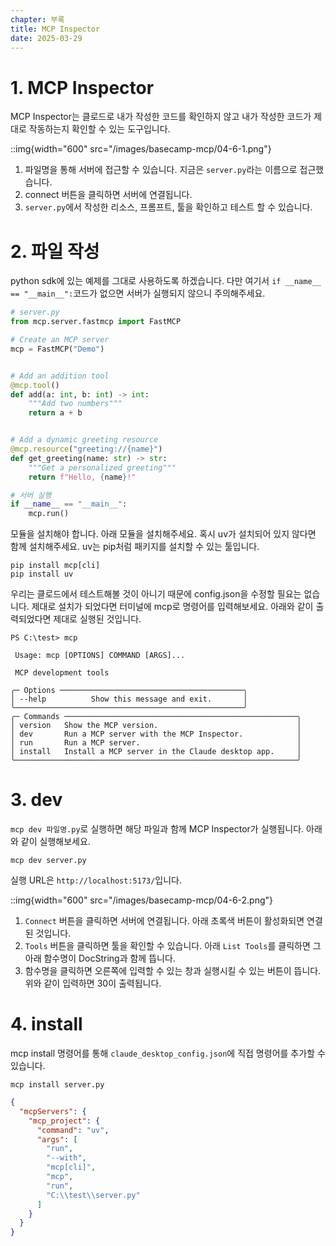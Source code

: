 ```yaml
---
chapter: 부록
title: MCP Inspector
date: 2025-03-29
---
```


# 1. MCP Inspector

MCP Inspector는 클로드로 내가 작성한 코드를 확인하지 않고 내가 작성한 코드가 제대로 작동하는지 확인할 수 있는 도구입니다.

::img{width="600" src="/images/basecamp-mcp/04-6-1.png"}

1. 파일명을 통해 서버에 접근할 수 있습니다. 지금은 `server.py`라는 이름으로 접근했습니다.
2. connect 버튼을 클릭하면 서버에 연결됩니다.
3. `server.py`에서 작성한 리소스, 프롬프트, 툴을 확인하고 테스트 할 수 있습니다.

# 2. 파일 작성

python sdk에 있는 예제를 그대로 사용하도록 하겠습니다. 다만 여기서 `if __name__ == "__main__":`코드가 없으면 서버가 실행되지 않으니 주의해주세요.

```python
# server.py
from mcp.server.fastmcp import FastMCP

# Create an MCP server
mcp = FastMCP("Demo")


# Add an addition tool
@mcp.tool()
def add(a: int, b: int) -> int:
    """Add two numbers"""
    return a + b


# Add a dynamic greeting resource
@mcp.resource("greeting://{name}")
def get_greeting(name: str) -> str:
    """Get a personalized greeting"""
    return f"Hello, {name}!"

# 서버 실행
if __name__ == "__main__":
    mcp.run()
```

모듈을 설치해야 합니다. 아래 모듈을 설치해주세요. 혹시 uv가 설치되어 있지 않다면 함께 설치해주세요. uv는 pip처럼 패키지를 설치할 수 있는 툴입니다.

```
pip install mcp[cli]
pip install uv
```

우리는 클로드에서 테스트해볼 것이 아니기 때문에 config.json을 수정할 필요는 없습니다. 제대로 설치가 되었다면 터미널에 mcp로 명령어를 입력해보세요. 아래와 같이 출력되었다면 제대로 실행된 것입니다.

```
PS C:\test> mcp

 Usage: mcp [OPTIONS] COMMAND [ARGS]...

 MCP development tools

╭─ Options ─────────────────────────────────────────╮
│ --help          Show this message and exit.       │
╰───────────────────────────────────────────────────╯
╭─ Commands ────────────────────────────────────────────────────╮
│ version   Show the MCP version.                               │
│ dev       Run a MCP server with the MCP Inspector.            │
│ run       Run a MCP server.                                   │
│ install   Install a MCP server in the Claude desktop app.     │
╰───────────────────────────────────────────────────────────────╯
```

# 3. dev

`mcp dev 파일명.py`로 실행하면 해당 파일과 함께 MCP Inspector가 실행됩니다. 아래와 같이 실행해보세요.

```
mcp dev server.py
```

실행 URL은 `http://localhost:5173/`입니다.

::img{width="600" src="/images/basecamp-mcp/04-6-2.png"}

1. `Connect` 버튼을 클릭하면 서버에 연결됩니다. 아래 초록색 버튼이 활성화되면 연결된 것입니다.
2. `Tools` 버튼을 클릭하면 툴을 확인할 수 있습니다. 아래 `List Tools`를 클릭하면 그 아래 함수명이 DocString과 함께 뜹니다.
3. 함수명을 클릭하면 오른쪽에 입력할 수 있는 창과 실행시킬 수 있는 버튼이 뜹니다. 위와 같이 입력하면 30이 출력됩니다.

# 4. install

mcp install 명령어를 통해 `claude_desktop_config.json`에 직접 명령어를 추가할 수 있습니다.

```
mcp install server.py
```

```json
{
  "mcpServers": {
    "mcp_project": {
      "command": "uv",
      "args": [
        "run",
        "--with",
        "mcp[cli]",
        "mcp",
        "run",
        "C:\\test\\server.py"
      ]
    }
  }
}
```